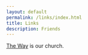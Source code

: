 ```yaml
---
layout: default
permalink: /links/index.html
title: Links
description: Friends
---
```


[The Way](http://thewaychurchlagrande.org) is our church.